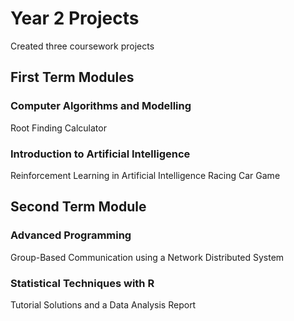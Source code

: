 # Year 2 Projects

Created three coursework projects

## First Term Modules
### Computer Algorithms and Modelling
Root Finding Calculator

### Introduction to Artificial Intelligence
Reinforcement Learning in Artificial Intelligence Racing Car Game


## Second Term Module
### Advanced Programming
Group-Based Communication using a Network Distributed System

### Statistical Techniques with R
Tutorial Solutions and a Data Analysis Report
